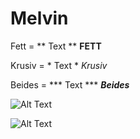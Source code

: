 # Melvin


Fett = ** Text **      **FETT**

Krusiv = * Text *        *Krusiv*

Beides = *** Text *** ***Beides***


![Alt Text](https://user-images.githubusercontent.com/110893288/183603239-1c063f90-0301-4d8b-9ee7-d09e4c973c22.png)


![Alt Text](https://c.tenor.com/8DgS448_gykAAAAM/glizzy.gif)
